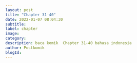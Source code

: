 ```yaml
---
layout: post 
title: "Chapter 31-40"
date: 2022-01-07 08:04:30
subtitle: 
label: chapter
image: 
category: 
description: baca komik  Chapter 31-40 bahasa indonesia 
author: Postkomik
blogId: 
---
```

